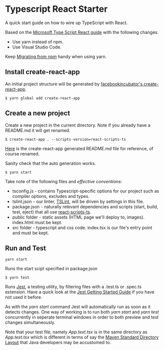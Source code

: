 # Typescript React Starter

A quick start guide on how to wire up TypeScript with React.

Based on the [Microsoft Type Script React guide](https://github.com/Microsoft/TypeScript-React-Starter) with the following changes.

* Use yarn instead of npm.
* Use Visual Studio Code.

Keep [Migrating from npm](https://yarnpkg.com/lang/en/docs/migrating-from-npm/) handy when using yarn.

## Install create-react-app

An initial project structure will be generated by [facebookincubator's create-react-app](https://github.com/facebookincubator/create-react-app).

```
$ yarn global add create-react-app
```

## Create a new project

Create a new project in the current directory. Note if you already have a README.md it will get renamed.

```
$ create-react-app . --scripts-version=react-scripts-ts
```

[Here](create-react-app-README.md) is the create-react-app generated README.md file for reference, of course renamed.

Sanity check that the auto generation works.

```
$ yarn start
```

Take note of the following files and *effective conventions*:

* tsconfig.js - contains Typescript-specific options for our project such as compiler options, excludes and types.
* tslint.json - our linter, [TSLint](https://palantir.github.io/tslint/), will be driven by settings in this file.
* package.json - naturally relevant dependencies and scripts (start, build, test, eject) that all use [react-scripts-ts](https://github.com/wmonk/create-react-app-typescript).
* public folder - static assets (HTML page we'll deploy to, images). index.html must be kept.
* src folder - typescript and css code. index.tsx is our file's entry point and must be kept.

## Run and Test

```
yarn start
```

Runs the start scipt specified in package.json

```
$ yarn test
```

Runs [Jest](https://facebook.github.io/jest/), a testing utility, by filtering files with a .test.ts or .spec.ts extension. Have a quick look at the [Jest Getting Started Guide](https://facebook.github.io/jest/docs/en/getting-started.html) if you have not used it before.

As with the *yarn start* command Jest will automatically run as soon as it detects changes. One way of working is to run both *yarn start* and *yarn test* concurrently in seperate terminal windows in order to both preview and test changes simultaneously.

Note that your test file, namely *App.text.tsx* is in the same directory as *App.test.tsx* which is different in terms of say the [Maven Standard Directory Layout](https://maven.apache.org/guides/introduction/introduction-to-the-standard-directory-layout.html) that Java developers may be accustomed to.

